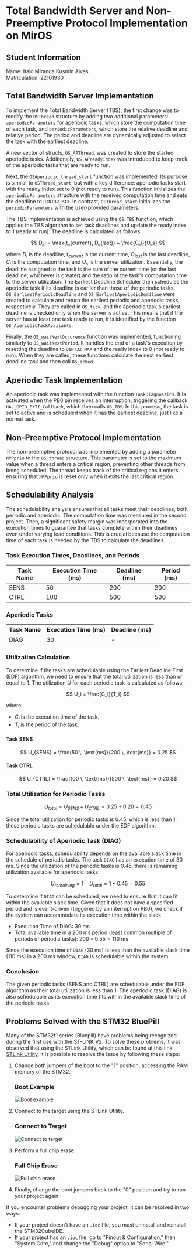 # Total Bandwidth Server and Non-Preemptive Protocol Implementation on MirOS

## Student Information

Name: Italo Miranda Kusmin Alves  
Matriculation: 22101930

## Total Bandwidth Server Implementation

To implement the Total Bandwidth Server (TBS), the first change was to modify the `OSThread` structure by adding two additional parameters: `aperiodicParameters` for aperiodic tasks, which store the computation time of each task, and `periodicParameters`, which store the relative deadline and relative period. The period and deadline are dynamically adjusted to select the task with the earliest deadline.

A new vector of structs, `OS_APThread`, was created to store the started aperiodic tasks. Additionally, `OS_APreadyIndex` was introduced to keep track of the aperiodic tasks that are ready to run.

Next, the `OSAperiodic_thread_start` function was implemented. Its purpose is similar to `OSThread_start`, but with a key difference: aperiodic tasks start with the ready index set to 0 (not ready to run). This function initializes the `aperiodicParameters` structure with the received computation time and sets the deadline to `UINT32_MAX`. In contrast, `OSThread_start` initializes the `periodicParameters` with the user-provided parameters.

The TBS implementation is achieved using the `OS_TBS` function, which applies the TBS algorithm to set task deadlines and update the ready index to 1 (ready to run). The deadline is calculated as follows:

$$
D_i = \max(t_{current}, D_{last}) + \frac{C_i}{U_s}
$$

where  $D_i$ is the deadline, $t_{current}$ is the current time, $D_{last}$ is the last deadline, $C_i$ is the computation time, and $U_s$ is the server utilization. Essentially, the deadline assigned to the task is the sum of the current time (or the last deadline, whichever is greater) and the ratio of the task's computation time to the server utilization. The Earliest Deadline Scheduler then schedules the aperiodic task if its deadline is earlier than those of the periodic tasks. `OS_EarliestPeriodicDeadline` and `OS_EarliestAperiodicDeadline` were created to calculate and return the earliest periodic and aperiodic tasks, respectively. They are called in `OS_tick`, and the aperiodic task's earliest deadline is checked only when the server is active. This means that if the server has at least one task ready to run, it is identified by the function `OS_AperiodicTaskAvailable`.

Finally, the `OS_waitNextOccurence` function was implemented, functioning similarly to `OS_waitNextPeriod`. It handles the end of a task's execution by resetting the deadline to `UINT32_MAX` and the ready index to 0 (not ready to run). When they are called, these functions calculate the next earliest deadline task and then call `OS_sched`.


## Aperiodic Task Implementation

An aperiodic task was implemented with the function `TaskDiagnostics`. It is activated when the PB0 pin receives an interruption, triggering the callback `HAL_GPIO_EXTI_Callback`, which then calls `OS_TBS`. In this process, the task is set to active and is scheduled when it has the earliest deadline, just like a normal task.

## Non-Preemptive Protocol Implementation

The non-preemptive protocol was implemented by adding a parameter `NPPprio` to the `OS_thread` structure. This parameter is set to the maximum value when a thread enters a critical region, preventing other threads from being scheduled. The thread keeps track of the critical regions it enters, ensuring that `NPPprio` is reset only when it exits the last critical region.

## Schedulability Analysis

The schedulability analysis ensures that all tasks meet their deadlines, both periodic and aperiodic. The computation time was measured in the second project. Then, a significant safety margin was incorporated into the execution times to guarantee that tasks complete within their deadlines even under varying load conditions. This is crucial because the computation time of each task is needed by the TBS to calculate the deadlines.

### Task Execution Times, Deadlines, and Periods

| Task Name | Execution Time (ms) | Deadline (ms) | Period (ms) |
|-----------|----------------------|---------------|-------------|
| SENS      | 50                   | 200           | 200         |
| CTRL      | 100                  | 500           | 500         |

### Aperiodic Tasks

| Task Name | Execution Time (ms) | Deadline (ms) |
|-----------|----------------------|---------------|
| DIAG      | 30                   | -             |

### Utilization Calculation

To determine if the tasks are schedulable using the Earliest Deadline First (EDF) algorithm, we need to ensure that the total utilization is less than or equal to 1. The utilization $U$ for each periodic task is calculated as follows:

$$ U_i = \frac{C_i}{T_i} $$

where:
- $C_i$ is the execution time of the task.
- $T_i$ is the period of the task.

#### Task SENS
$$ U_{SENS} = \frac{50 \, \text{ms}}{200 \, \text{ms}} = 0.25 $$

#### Task CTRL
$$ U_{CTRL} = \frac{100 \, \text{ms}}{500 \, \text{ms}} = 0.20 $$

### Total Utilization for Periodic Tasks
$$ U_{total} = U_{SENS} + U_{CTRL} = 0.25 + 0.20 = 0.45 $$

Since the total utilization for periodic tasks is 0.45, which is less than 1, these periodic tasks are schedulable under the EDF algorithm.

### Schedulability of Aperiodic Task (DIAG)

For aperiodic tasks, schedulability depends on the available slack time in the schedule of periodic tasks. The task `DIAG` has an execution time of 30 ms. Since the utilization of the periodic tasks is 0.45, there is remaining utilization available for aperiodic tasks:

$$ U_{remaining} = 1 - U_{total} = 1 - 0.45 = 0.55 $$

To determine if `DIAG` can be scheduled, we need to ensure that it can fit within the available slack time. Given that it does not have a specified period and is event-driven (triggered by an interrupt on PB0), we check if the system can accommodate its execution time within the slack.

- Execution Time of DIAG: 30 ms
- Total available time in a 200 ms period (least common multiple of periods of periodic tasks): $200 \times 0.55 = 110 \ \text{ms}$

Since the execution time of `DIAG` (30 ms) is less than the available slack time (110 ms) in a 200 ms window, `DIAG` is schedulable within the system.

### Conclusion

The given periodic tasks (SENS and CTRL) are schedulable under the EDF algorithm as their total utilization is less than 1. The aperiodic task (DIAG) is also schedulable as its execution time fits within the available slack time of the periodic tasks.

## Problems Solved with the STM32 BluePill

Many of the STM32f1 series (Bluepill) have problems being recognized during the first use with the ST-LINK V2. To solve these problems, it was observed that using the STLink Utility, which can be found at this link: [STLink Utility](https://www.st.com/en/development-tools/stsw-link004.html), it is possible to resolve the issue by following these steps:

1. Change both jumpers of the boot to the "1" position, accessing the RAM memory of the STM32.
   
   ### Boot Example
   ![Boot example](./BOOTSTM.png)

2. Connect to the target using the STLink Utility.
   
   ### Connect to Target
   ![Connect to target](./Connect.png)

3. Perform a full chip erase.
   
   ### Full Chip Erase
   ![Full chip erase](./Erase.png)

4. Finally, change the boot jumpers back to the "0" position and try to run your project again.

If you encounter problems debugging your project, it can be resolved in two ways:
- If your project doesn't have an `.ioc` file, you must uninstall and reinstall the STM32CubeIDE.
- If your project has an `.ioc` file, go to "Pinout & Configuration," then "System Core," and change the "Debug" option to "Serial Wire."
